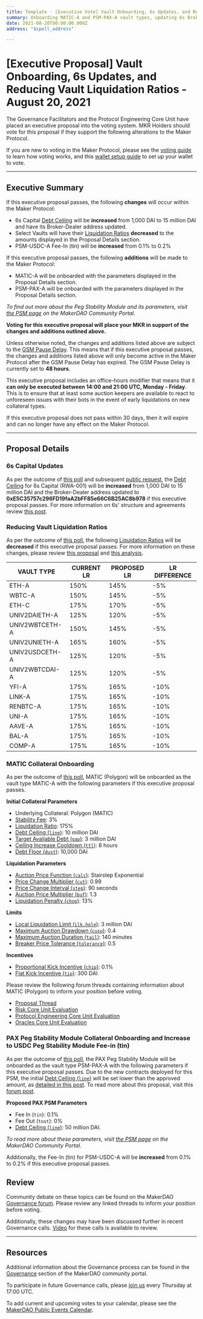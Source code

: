 ```yaml
---
title: Template - [Executive Vote] Vault Onboarding, 6s Updates, and Reducing Vault Liquidation Ratios - August 20, 2021
summary: Onboarding MATIC-A and PSM-PAX-A vault types, updating 6s Broker-Dealer address and debt ceiling, and reducing select liquidation ratios.
date: 2021-08-20T00:00:00.000Z
address: "$spell_address"

---
```

# [Executive Proposal] Vault Onboarding, 6s Updates, and Reducing Vault Liquidation Ratios - August 20, 2021

The Governance Facilitators and the Protocol Engineering Core Unit have placed an executive proposal into the voting system. MKR Holders should vote for this proposal if they support the following alterations to the Maker Protocol.

If you are new to voting in the Maker Protocol, please see the [voting guide](https://community-development.makerdao.com/en/learn/governance/how-voting-works/) to learn how voting works, and this [wallet setup guide](https://community-development.makerdao.com/en/learn/governance/voting-setup/) to set up your wallet to vote.

---

## Executive Summary

If this executive proposal passes, the following **changes** will occur within the Maker Protocol:
- 6s Capital [Debt Ceiling](https://makerdao.world/en/learn/governance/param-debt-ceiling) will be **increased** from 1,000 DAI to 15 million DAI and have its Broker-Dealer address updated.
- Select Vaults will have their [Liquidation Ratios](https://makerdao.world/en/learn/governance/param-liquidation-ratio) **decreased** to the amounts displayed in the Proposal Details section.
- PSM-USDC-A Fee-In (tin) will be **increased** from 0.1% to 0.2%

If this executive proposal passes, the following **additions** will be made to the Maker Protocol:
- MATIC-A will be onboarded with the parameters displayed in the Proposal Details section.
- PSM-PAX-A will be onboarded with the parameters displayed in the Proposal Details section.

_To find out more about the Peg Stability Module and its parameters, visit [the PSM page](https://makerdao.world/en/learn/governance/module-psm/) on the MakerDAO Community Portal._

**Voting for this executive proposal will place your MKR in support of the changes and additions outlined above.**

Unless otherwise noted, the changes and additions listed above are subject to the [GSM Pause Delay](https://community-development.makerdao.com/en/learn/governance/param-gsm-pause-delay). This means that if this executive proposal passes, the changes and additions listed above will only become active in the Maker Protocol after the GSM Pause Delay has expired. The GSM Pause Delay is currently set to **48 hours**.

This executive proposal includes an office-hours modifier that means that it **can only be executed between 14:00 and 21:00 UTC, Monday - Friday**. This is to ensure that at least some auction keepers are available to react to unforeseen issues with their bots in the event of early liquidations on new collateral types.

If this executive proposal does not pass within 30 days, then it will expire and can no longer have any effect on the Maker Protocol.

---

## Proposal Details

### 6s Capital Updates

As per the outcome of [this poll](https://vote.makerdao.com/polling/QmSqXVUQ?network=mainnet#poll-detail) and subsequent [public request](https://forum.makerdao.com/t/executive-vote-request-raising-6s-rwa001-a-debt-ceiling/9893), the [Debt Ceiling](https://makerdao.world/en/learn/governance/param-debt-ceiling) for 6s Capital (RWA-001) will be **increased** from 1,000 DAI to 15 million DAI and the Broker-Dealer address updated to **0xE5C35757c296FD19faA2bFF85e66C6B25AC8b978** if this executive proposal passes. For more information on 6s' structure and agreements review [this post](https://forum.makerdao.com/t/introduction-and-6s-on-the-permaweb/9925).

### Reducing Vault Liquidation Ratios

As per the outcome of [this poll](https://vote.makerdao.com/polling/QmZQdJpG?network=mainnet#poll-detail), the following [Liquidation Ratios](https://makerdao.world/en/learn/governance/param-liquidation-ratio) will be **decreased** if this executive proposal passes. For more information on these changes, please review [this proposal](https://forum.makerdao.com/t/decreasing-liquidation-ratios-proposal/9819) and [this analysis](https://forum.makerdao.com/t/decreasing-liquidation-ratios-analysis/9702).

|VAULT TYPE|CURRENT LR|PROPOSED LR|LR DIFFERENCE|
| --- | --- | --- | --- |
|ETH-A|150%|145%|-5%|
|WBTC-A|150%|145%|-5%|
|ETH-C|175%|170%|-5%|
|UNIV2DAIETH-A|125%|120%|-5%|
|UNIV2WBTCETH-A|150%|145%|-5%|
|UNIV2UNIETH-A|165%|160%|-5%|
|UNIV2USDCETH-A|125%|120%|-5%|
|UNIV2WBTCDAI-A|125%|120%|-5%|
|YFI-A|175%|165%|-10%|
|LINK-A|175%|165%|-10%|
|RENBTC-A|175%|165%|-10%|
|UNI-A|175%|165%|-10%|
|AAVE-A|175%|165%|-10%|
|BAL-A|175%|165%|-10%|
|COMP-A|175%|165%|-10%|


### MATIC Collateral Onboarding

As per the outcome of [this poll](https://vote.makerdao.com/polling/QmeRhDHX?network=mainnet#poll-detail), MATIC (Polygon) will be onboarded as the vault type MATIC-A with the following parameters if this executive proposal passes.

**Initial Collateral Parameters**

* Underlying Collateral: Polygon (MATIC)
* [Stability Fee](https://community-development.makerdao.com/en/learn/governance/param-stability-fee): 3%
* [Liquidation Ratio](https://community-development.makerdao.com/en/learn/governance/param-liquidation-ratio): 175%
* [Debt Ceiling (`line`)](https://community-development.makerdao.com/en/learn/governance/param-debt-ceiling): 10 million DAI
* [Target Available Debt (`gap`)](https://community-development.makerdao.com/en/learn/governance/module-dciam): 3 million DAI
* [Ceiling Increase Cooldown (`ttl`)](https://community-development.makerdao.com/en/learn/governance/module-dciam): 8 hours
* [Debt Floor (`dust`)](https://community-development.makerdao.com/en/learn/governance/param-debt-floor): 10,000 DAI

**Liquidation Parameters**

* [Auction Price Function (`calc`)](https://community-development.makerdao.com/en/learn/governance/param-auction-price-function): Stairstep Exponential
* [Price Change Multiplier (`cut`)](https://community-development.makerdao.com/en/learn/governance/param-auction-price-function): 0.99
* [Price Change Interval (`step`)](https://community-development.makerdao.com/en/learn/governance/param-auction-price-function): 90 seconds
* [Auction Price Multiplier (`buf`)](https://community-development.makerdao.com/en/learn/governance/param-auction-price-multiplier): 1.3
* [Liquidation Penalty (`chop`)](https://community-development.makerdao.com/en/learn/governance/param-liquidation-penalty): 13%

**Limits**

* [Local Liquidation Limit (`ilk.hole`)](https://community-development.makerdao.com/en/learn/governance/param-local-liquidation-limit): 3 million DAI
* [Maximum Auction Drawdown (`cusp`)](https://community-development.makerdao.com/en/learn/governance/param-max-auction-drawdown): 0.4
* [Maximum Auction Duration (`tail`)](https://community-development.makerdao.com/en/learn/governance/param-max-auction-duration): 140 minutes
* [Breaker Price Tolerance (`tolerance`)](https://community-development.makerdao.com/en/learn/governance/param-breaker-price-tolerance): 0.5

**Incentives**

* [Proportional Kick Incentive (`chip`)](https://community-development.makerdao.com/en/learn/governance/param-proportional-kick-incentive): 0.1%
* [Flat Kick Incentive (`tip`)](https://community-development.makerdao.com/en/learn/governance/param-flat-kick-incentive): 300 DAI

Please review the following forum threads containing information about MATIC (Polygon) to inform your position before voting.
* [Proposal Thread](https://forum.makerdao.com/t/matic-mip6-collateral-onboarding-updated/8318)
* [Risk Core Unit Evaluation](https://forum.makerdao.com/t/matic-collateral-onboarding-risk-evaluation/9069)
* [Protocol Engineering Core Unit Evaluation](https://forum.makerdao.com/t/matic-erc20-token-smart-contract-technical-assessment/9140)
* [Oracles Core Unit Evaluation](https://forum.makerdao.com/t/matic-collateral-onboarding-oracle-assessment-mip10c3-sp39/9287)

### PAX Peg Stability Module Collateral Onboarding and Increase to USDC Peg Stability Module Fee-in (tin)

As per the outcome of [this poll](https://vote.makerdao.com/polling/QmdBrVKD?network=mainnet#poll-detail), the PAX Peg Stability Module will be onboarded as the vault type PSM-PAX-A with the following parameters if this executive proposal passes. Due to the new contracts deployed for this PSM, the initial [Debt Ceiling (`line`)](https://makerdao.world/en/learn/governance/param-debt-ceiling) will be set lower than the approved amount, as [detailed in this post](https://forum.makerdao.com/t/2021-august-20-exec-update-pax-psm-at-50m-this-week/9958). To read more about this proposal, visit this [forum post](https://forum.makerdao.com/t/create-a-pax-psm/9683).

**Proposed PAX PSM Parameters**
* Fee In (`tin`): 0.1%
* Fee Out (`tout`): 0%
* [Debt Ceiling (`line`)](https://makerdao.world/en/learn/governance/param-debt-ceiling): 50 million DAI.

_To read more about these parameters, visit [the PSM page](https://makerdao.world/en/learn/governance/module-psm/) on the MakerDAO Community Portal._

Additionally, the Fee-In (tin) for PSM-USDC-A will be **increased** from 0.1% to 0.2% if this executive proposal passes.

## Review

Community debate on these topics can be found on the MakerDAO [Governance forum](https://forum.makerdao.com/). Please review any linked threads to inform your position before voting.

Additionally, these changes may have been discussed further in recent Governance calls. [Video](https://www.youtube.com/playlist?list=PLLzkWCj8ywWNq5-90-Id6VPSsrk4OWVan) for these calls is available to review.

---

## Resources

Additional information about the Governance process can be found in the [Governance](https://community-development.makerdao.com/en/learn/governance) section of the MakerDAO community portal.

To participate in future Governance calls, please [join us](https://github.com/makerdao/community/tree/master/governance/governance-and-risk-meetings) every Thursday at 17:00 UTC.

To add current and upcoming votes to your calendar, please see the [MakerDAO Public Events Calendar](https://calendar.google.com/calendar/embed?src=makerdao.com_3efhm2ghipksegl009ktniomdk%40group.calendar.google.com&ctz=UTC&mode=week&showCalendars=0&showPrint=0).
